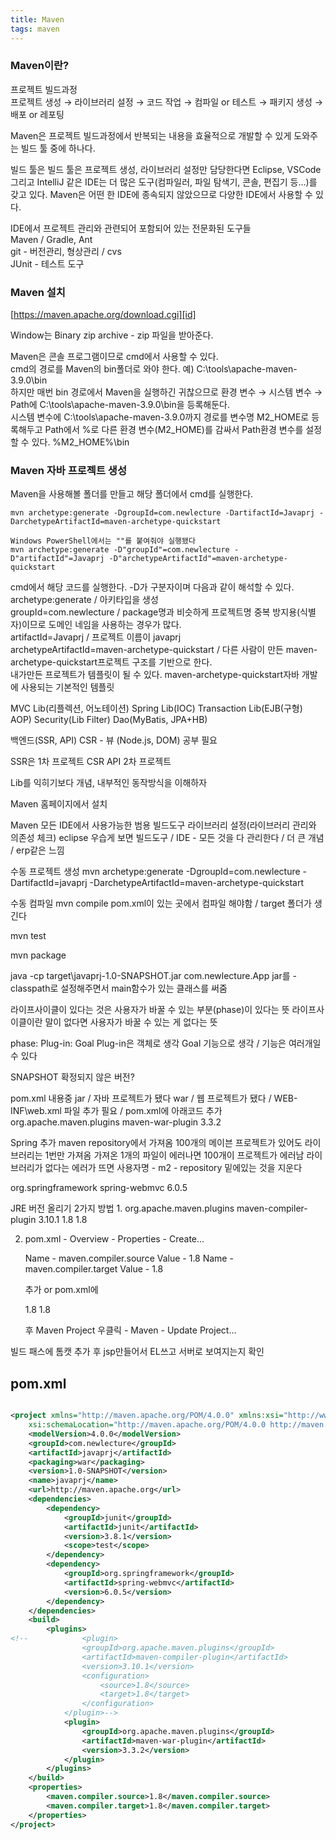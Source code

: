 ```yaml
---
title: Maven
tags: maven
---
```


### Maven이란?

프로젝트 빌드과정   
프로젝트 생성 → 라이브러리 설정 → 코드 작업 → 컴파일 or 테스트 → 패키지 생성 → 배포 or 레포팅

Maven은 프로젝트 빌드과정에서 반복되는 내용을 효율적으로 개발할 수 있게 도와주는 빌드 툴 중에 하나다.   

빌드 툴은 빌드 툴은 프로젝트 생성, 라이브러리 설정만 담당한다면 Eclipse, VSCode 그리고 IntelliJ 같은 IDE는 더 많은 도구(컴파일러, 파일 탐색기, 콘솔, 편집기 등...)를 갖고 있다. Maven은 어떤 한 IDE에 종속되지 않았으므로 다양한 IDE에서 사용할 수 있다.

IDE에서 프로젝트 관리와 관련되어 포함되어 있는 전문화된 도구들   
Maven / Gradle, Ant   
git - 버전관리, 형상관리 / cvs   
JUnit - 테스트 도구

### Maven 설치

[https://maven.apache.org/download.cgi][id]

[id]: https://maven.apache.org/download.cgi
Window는 Binary zip archive - zip 파일을 받아준다.   

Maven은 콘솔 프로그램이므로 cmd에서 사용할 수 있다.   
cmd의 경로를 Maven의 bin폴더로 와야 한다. 예) C:\tools\apache-maven-3.9.0\bin   
하지만 매번 bin 경로에서 Maven을 실행하긴 귀찮으므로 환경 변수 → 시스템 변수 → Path에 C:\tools\apache-maven-3.9.0\bin을 등록해둔다.   
시스템 변수에 C:\tools\apache-maven-3.9.0까지 경로를 변수명 M2_HOME로 등록해두고 Path에서 %로 다른 환경 변수(M2_HOME)를 감싸서 Path환경 변수를 설정할 수 있다. %M2_HOME%\bin

### Maven 자바 프로젝트 생성

Maven을 사용해볼 폴더를 만들고 해당 폴더에서 cmd를 실행한다.

```
mvn archetype:generate -DgroupId=com.newlecture -DartifactId=Javaprj -DarchetypeArtifactId=maven-archetype-quickstart

Windows PowerShell에서는 ""를 붙여줘야 실행됐다
mvn archetype:generate -D"groupId"=com.newlecture -D"artifactId"=Javaprj -D"archetypeArtifactId"=maven-archetype-quickstart
```
cmd에서 해당 코드를 실행한다. -D가 구분자이며 다음과 같이 해석할 수 있다.   
archetype:generate / 아키타입을 생성   
groupId=com.newlecture / package명과 비슷하게 프로젝트명 중복 방지용(식별자)이므로 도메인 네임을 사용하는 경우가 많다.   
artifactId=Javaprj / 프로젝트 이름이 javaprj   
archetypeArtifactId=maven-archetype-quickstart / 다른 사람이 만든 maven-archetype-quickstart프로젝트 구조를 기반으로 한다.   
내가만든 프로젝트가 템플릿이 될 수 있다.
maven-archetype-quickstart자바 개발에 사용되는 기본적인 템플릿

MVC Lib(리플렉션, 어노테이션)
Spring Lib(IOC)
Transaction Lib(EJB(구형) AOP)
Security(Lib Filter)
Dao(MyBatis, JPA+HB)

백엔드(SSR, API)
CSR - 뷰 (Node.js, DOM) 공부 필요

SSR은 1차 프로젝트
CSR API 2차 프로젝트

Lib를 익히기보다 개념, 내부적인 동작방식을 이해하자

Maven 홈페이지에서 설치

Maven 모든 IDE에서 사용가능한 범용 빌드도구
라이브러리 설정(라이브러리 관리와 의존성 체크)
eclipse 우습게 보면 빌드도구 / IDE - 모든 것을 다 관리한다 / 더 큰 개념 / erp같은 느낌

수동 프로젝트 생성
mvn archetype:generate -DgroupId=com.newlecture -DartifactId=javaprj -DarchetypeArtifactId=maven-archetype-quickstart

수동 컴파일
mvn compile
pom.xml이 있는 곳에서 컴파일 해야함 / target 폴더가 생긴다


mvn test

mvn package

java -cp target\javaprj-1.0-SNAPSHOT.jar com.newlecture.App
jar를 -classpath로 설정해주면서 main함수가 있는 클래스를 써줌

라이프사이클이 있다는 것은 사용자가 바꿀 수 있는 부분(phase)이 있다는 뜻
라이프사이클이란 말이 없다면 사용자가 바꿀 수 있는 게 없다는 뜻

phase: Plug-in: Goal
Plug-in은 객체로 생각
Goal 기능으로 생각 / 기능은 여러개일 수 있다

SNAPSHOT 확정되지 않은 버전?

pom.xml 내용중 
<packaging>jar</packaging> / 자바 프로젝트가 됐다
<packaging>war</packaging> / 웹 프로젝트가 됐다 / WEB-INF\web.xml 파일 추가 필요 / pom.xml에 아래코드 추가
	<build>
		<plugins>
			<plugin>
				<groupId>org.apache.maven.plugins</groupId>
				<artifactId>maven-war-plugin</artifactId>
				<version>3.3.2</version>
			</plugin>
		</plugins>
	</build>

Spring 추가 maven repository에서 가져옴
100개의 메이븐 프로젝트가 있어도 라이브러리는 1번만 가져옴
가져온 1개의 파일이 에러나면 100개이 프로젝트가 에러남
라이브러리가 없다는 에러가 뜨면 사용자명 - m2 - repository 밑에있는 것을 지운다

<dependency>
    <groupId>org.springframework</groupId>
    <artifactId>spring-webmvc</artifactId>
    <version>6.0.5</version>
</dependency>

JRE 버전 올리기 2가지 방법
1.
			<plugin>
				<groupId>org.apache.maven.plugins</groupId>
				<artifactId>maven-compiler-plugin</artifactId>
				<version>3.10.1</version>
				<configuration>
					<source>1.8</source>
					<target>1.8</target>
				</configuration>
			</plugin>

2.
	pom.xml - Overview - Properties - Create...

	Name - maven.compiler.source
	Value - 1.8
	Name - maven.compiler.target
	Value - 1.8
	
	추가
	or
	pom.xml에
	
	<properties>
		<maven.compiler.source>1.8</maven.compiler.source>
		<maven.compiler.target>1.8</maven.compiler.target>
	</properties>

	후 Maven Project 우클릭 - Maven - Update Project...


빌드 패스에 톰캣 추가 후 jsp만들어서 EL쓰고 서버로 보여지는지 확인


pom.xml
-------------

```xml

<project xmlns="http://maven.apache.org/POM/4.0.0" xmlns:xsi="http://www.w3.org/2001/XMLSchema-instance"
	xsi:schemaLocation="http://maven.apache.org/POM/4.0.0 http://maven.apache.org/maven-v4_0_0.xsd">
	<modelVersion>4.0.0</modelVersion>
	<groupId>com.newlecture</groupId>
	<artifactId>javaprj</artifactId>
	<packaging>war</packaging>
	<version>1.0-SNAPSHOT</version>
	<name>javaprj</name>
	<url>http://maven.apache.org</url>
	<dependencies>
		<dependency>
			<groupId>junit</groupId>
			<artifactId>junit</artifactId>
			<version>3.8.1</version>
			<scope>test</scope>
		</dependency>
		<dependency>
			<groupId>org.springframework</groupId>
			<artifactId>spring-webmvc</artifactId>
			<version>6.0.5</version>
		</dependency>
	</dependencies>
	<build>
		<plugins>
<!--			<plugin>
				<groupId>org.apache.maven.plugins</groupId>
				<artifactId>maven-compiler-plugin</artifactId>
				<version>3.10.1</version>
				<configuration>
					<source>1.8</source>
					<target>1.8</target>
				</configuration>
			</plugin>-->
			<plugin>
				<groupId>org.apache.maven.plugins</groupId>
				<artifactId>maven-war-plugin</artifactId>
				<version>3.3.2</version>
			</plugin>
		</plugins>
	</build>
	<properties>
		<maven.compiler.source>1.8</maven.compiler.source>
		<maven.compiler.target>1.8</maven.compiler.target>
	</properties>
</project>

```